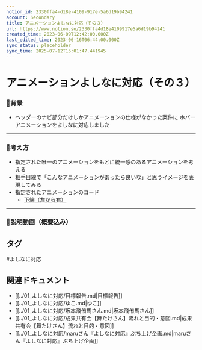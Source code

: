 ```yaml
---
notion_id: 2330ffa4-d18e-4109-917e-5a6d19b94241
account: Secondary
title: アニメーションよしなに対応（その３）
url: https://www.notion.so/2330ffa4d18e4109917e5a6d19b94241
created_time: 2023-06-09T12:42:00.000Z
last_edited_time: 2023-06-16T06:44:00.000Z
sync_status: placeholder
sync_time: 2025-07-12T15:01:47.441945
---
```

# アニメーションよしなに対応（その３）

### 🔹背景
- ヘッダーのナビ部分だけしかアニメーションの仕様がなかった案件に
ホバーアニメーションをよしなに対応しました
---
### 🔹考え方
- 指定された唯一のアニメーションをもとに統一感のあるアニメーションを考える
- 相手目線で「こんなアニメーションがあったら良いな」と思うイメージを表現してみる
- 指定されたアニメーションのコード
  - [下線（左から右）](https://www.notion.so/0929e5945cc14481b0d15702bf40edeb) 
---
### 🔹説明動画（概要込み）

## タグ

#よしなに対応 

## 関連ドキュメント

- [[../01_よしなに対応/目標報告.md|目標報告]]
- [[../01_よしなに対応/ゆこ.md|ゆこ]]
- [[../01_よしなに対応/坂本飛侑馬さん.md|坂本飛侑馬さん]]
- [[../01_よしなに対応/成果共有会【舞たけさん】流れと目的・意図.md|成果共有会【舞たけさん】流れと目的・意図]]
- [[../01_よしなに対応/maruさん『よしなに対応』ぶち上げ企画.md|maruさん『よしなに対応』ぶち上げ企画]]
